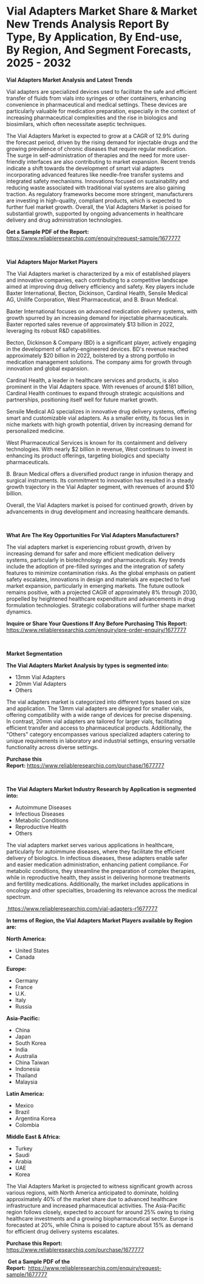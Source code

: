 <p><h1>Vial Adapters Market Share & Market New Trends Analysis Report By Type, By Application, By End-use, By Region, And Segment Forecasts, 2025 - 2032</h1></p><p><strong>Vial Adapters Market Analysis and Latest Trends</strong></p>
<p><p>Vial adapters are specialized devices used to facilitate the safe and efficient transfer of fluids from vials into syringes or other containers, enhancing convenience in pharmaceutical and medical settings. These devices are particularly valuable for medication preparation, especially in the context of increasing pharmaceutical complexities and the rise in biologics and biosimilars, which often necessitate aseptic techniques.</p><p>The Vial Adapters Market is expected to grow at a CAGR of 12.9% during the forecast period, driven by the rising demand for injectable drugs and the growing prevalence of chronic diseases that require regular medication. The surge in self-administration of therapies and the need for more user-friendly interfaces are also contributing to market expansion. Recent trends indicate a shift towards the development of smart vial adapters incorporating advanced features like needle-free transfer systems and integrated safety mechanisms. Innovations focused on sustainability and reducing waste associated with traditional vial systems are also gaining traction. As regulatory frameworks become more stringent, manufacturers are investing in high-quality, compliant products, which is expected to further fuel market growth. Overall, the Vial Adapters Market is poised for substantial growth, supported by ongoing advancements in healthcare delivery and drug administration technologies.</p></p>
<p><strong>Get a Sample PDF of the Report:&nbsp;</strong> <a href="https://www.reliableresearchiq.com/enquiry/request-sample/1677777?utm_campaign=2481&utm_medium=2&utm_source=Github&utm_content=ia&utm_term=13042025&utm_id=vial-adapters">https://www.reliableresearchiq.com/enquiry/request-sample/1677777</a></p>
<p>&nbsp;</p>
<p><strong>Vial Adapters Major Market Players</strong></p>
<p><p>The Vial Adapters market is characterized by a mix of established players and innovative companies, each contributing to a competitive landscape aimed at improving drug delivery efficiency and safety. Key players include Baxter International, Becton, Dickinson, Cardinal Health, Sensile Medical AG, Unilife Corporation, West Pharmaceutical, and B. Braun Medical.</p><p>Baxter International focuses on advanced medication delivery systems, with growth spurred by an increasing demand for injectable pharmaceuticals. Baxter reported sales revenue of approximately $13 billion in 2022, leveraging its robust R&D capabilities.</p><p>Becton, Dickinson & Company (BD) is a significant player, actively engaging in the development of safety-engineered devices. BD's revenue reached approximately $20 billion in 2022, bolstered by a strong portfolio in medication management solutions. The company aims for growth through innovation and global expansion.</p><p>Cardinal Health, a leader in healthcare services and products, is also prominent in the Vial Adapters space. With revenues of around $181 billion, Cardinal Health continues to expand through strategic acquisitions and partnerships, positioning itself well for future market growth.</p><p>Sensile Medical AG specializes in innovative drug delivery systems, offering smart and customizable vial adapters. As a smaller entity, its focus lies in niche markets with high growth potential, driven by increasing demand for personalized medicine.</p><p>West Pharmaceutical Services is known for its containment and delivery technologies. With nearly $2 billion in revenue, West continues to invest in enhancing its product offerings, targeting biologics and specialty pharmaceuticals.</p><p>B. Braun Medical offers a diversified product range in infusion therapy and surgical instruments. Its commitment to innovation has resulted in a steady growth trajectory in the Vial Adapter segment, with revenues of around $10 billion.</p><p>Overall, the Vial Adapters market is poised for continued growth, driven by advancements in drug development and increasing healthcare demands.</p></p>
<p>&nbsp;</p>
<p><strong>What Are The Key Opportunities For Vial Adapters Manufacturers?</strong></p>
<p><p>The vial adapters market is experiencing robust growth, driven by increasing demand for safer and more efficient medication delivery systems, particularly in biotechnology and pharmaceuticals. Key trends include the adoption of pre-filled syringes and the integration of safety features to minimize contamination risks. As the global emphasis on patient safety escalates, innovations in design and materials are expected to fuel market expansion, particularly in emerging markets. The future outlook remains positive, with a projected CAGR of approximately 8% through 2030, propelled by heightened healthcare expenditure and advancements in drug formulation technologies. Strategic collaborations will further shape market dynamics.</p></p>
<p><strong>Inquire or Share Your Questions If Any Before Purchasing This Report:</strong> <a href="https://www.reliableresearchiq.com/enquiry/pre-order-enquiry/1677777?utm_campaign=2481&utm_medium=2&utm_source=Github&utm_content=ia&utm_term=13042025&utm_id=vial-adapters">https://www.reliableresearchiq.com/enquiry/pre-order-enquiry/1677777</a></p>
<p>&nbsp;</p>
<p><strong>Market Segmentation</strong></p>
<p><strong>The Vial Adapters Market Analysis by types is segmented into:</strong></p>
<p><ul><li>13mm Vial Adapters</li><li>20mm Vial Adapters</li><li>Others</li></ul></p>
<p><p>The vial adapters market is categorized into different types based on size and application. The 13mm vial adapters are designed for smaller vials, offering compatibility with a wide range of devices for precise dispensing. In contrast, 20mm vial adapters are tailored for larger vials, facilitating efficient transfer and access to pharmaceutical products. Additionally, the "Others" category encompasses various specialized adapters catering to unique requirements in laboratory and industrial settings, ensuring versatile functionality across diverse settings.</p></p>
<p><strong>Purchase this Report:&nbsp;</strong><a href="https://www.reliableresearchiq.com/purchase/1677777?utm_campaign=2481&utm_medium=2&utm_source=Github&utm_content=ia&utm_term=13042025&utm_id=vial-adapters">https://www.reliableresearchiq.com/purchase/1677777</a></p>
<p>&nbsp;</p>
<p><strong>The Vial Adapters Market Industry Research by Application is segmented into:</strong></p>
<p><ul><li>Autoimmune Diseases</li><li>Infectious Diseases</li><li>Metabolic Conditions</li><li>Reproductive Health</li><li>Others</li></ul></p>
<p><p>The vial adapters market serves various applications in healthcare, particularly for autoimmune diseases, where they facilitate the efficient delivery of biologics. In infectious diseases, these adapters enable safer and easier medication administration, enhancing patient compliance. For metabolic conditions, they streamline the preparation of complex therapies, while in reproductive health, they assist in delivering hormone treatments and fertility medications. Additionally, the market includes applications in oncology and other specialties, broadening its relevance across the medical spectrum.</p></p>
<p><a href="https://www.reliableresearchiq.com/vial-adapters-r1677777?utm_campaign=2481&utm_medium=2&utm_source=Github&utm_content=ia&utm_term=13042025&utm_id=vial-adapters">&nbsp;https://www.reliableresearchiq.com/vial-adapters-r1677777</a></p>
<p><strong>In terms of Region, the Vial Adapters Market Players available by Region are:</strong></p>
<p>
    <p> <strong> North America: </strong>
        <ul>
            <li>United States</li>
            <li>Canada</li>
        </ul>
        </p> 
    <p> <strong> Europe: </strong>
        <ul>
            <li>Germany</li>
            <li>France</li>
            <li>U.K.</li>
            <li>Italy</li>
            <li>Russia</li>
        </ul>
        </p> 
    <p> <strong> Asia-Pacific: </strong>
        <ul>
            <li>China</li>
            <li>Japan</li>
            <li>South Korea</li>
            <li>India</li>
            <li>Australia</li>
            <li>China Taiwan</li>
            <li>Indonesia</li>
            <li>Thailand</li>
            <li>Malaysia</li>
        </ul>
        </p> 
    <p> <strong> Latin America: </strong>
        <ul>
            <li>Mexico</li>
            <li>Brazil</li>
            <li>Argentina Korea</li>
            <li>Colombia</li>
        </ul>
        </p> 
    <p> <strong> Middle East & Africa: </strong>
        <ul>
            <li>Turkey</li>
            <li>Saudi</li>
            <li>Arabia</li>
            <li>UAE</li>
            <li>Korea</li>
        </ul>
    </p>
    </p>
<p><p>The Vial Adapters Market is projected to witness significant growth across various regions, with North America anticipated to dominate, holding approximately 40% of the market share due to advanced healthcare infrastructure and increased pharmaceutical activities. The Asia-Pacific region follows closely, expected to account for around 25% owing to rising healthcare investments and a growing biopharmaceutical sector. Europe is forecasted at 20%, while China is poised to capture about 15% as demand for efficient drug delivery systems escalates.</p></p>
<p><strong>Purchase this Report: </strong><a href="https://www.reliableresearchiq.com/purchase/1677777?utm_campaign=2481&utm_medium=2&utm_source=Github&utm_content=ia&utm_term=13042025&utm_id=vial-adapters">https://www.reliableresearchiq.com/purchase/1677777</a></p>
<p>&nbsp;<strong>Get a Sample PDF of the Report:&nbsp;&nbsp;</strong><a href="https://www.reliableresearchiq.com/enquiry/request-sample/1677777?utm_campaign=2481&utm_medium=2&utm_source=Github&utm_content=ia&utm_term=13042025&utm_id=vial-adapters">https://www.reliableresearchiq.com/enquiry/request-sample/1677777</a></p>
<p><strong></strong></p>
<p><p></p><p></p><p></p></p>